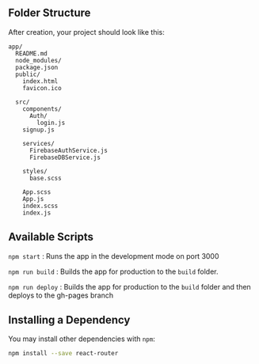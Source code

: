 ## Folder Structure

After creation, your project should look like this:

```
app/
  README.md
  node_modules/
  package.json
  public/
    index.html
    favicon.ico
    
  src/
    components/
      Auth/
        login.js
	signup.js
	
    services/
      FirebaseAuthService.js
      FirebaseDBService.js
      
    styles/
      base.scss
      
    App.scss
    App.js
    index.scss
    index.js
```
## Available Scripts

`npm start` : Runs the app in the development mode on port 3000

`npm run build` : Builds the app for production to the `build` folder.<br>

`npm run deploy` : Builds the app for production to the `build` folder and then deploys to the gh-pages branch<br>

## Installing a Dependency

You may install other dependencies with `npm`:

```sh
npm install --save react-router
```
